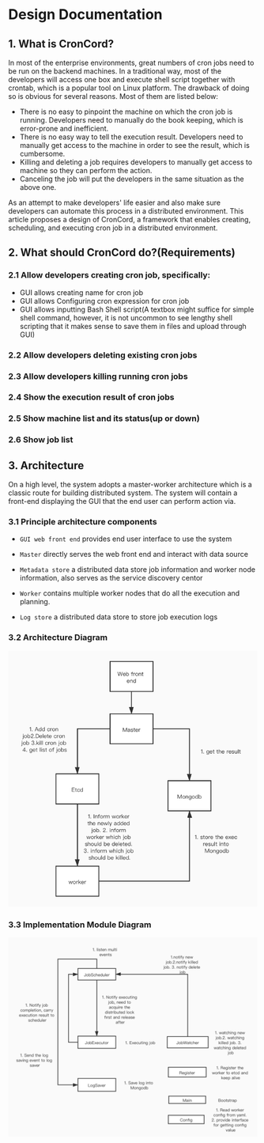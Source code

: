 # Design Documentation 

## 1. What is CronCord?
 
In most of the enterprise environments, great numbers of cron jobs need to be run on the backend
machines. In a traditional way, most of the developers will access one box and execute shell script
together with crontab, which is a popular tool on Linux platform. The drawback of doing so is obvious
for several reasons. Most of them are listed below:

* There is no easy to pinpoint the machine on which the cron job is running. Developers need to manually
do the book keeping, which is error-prone and inefficient. 
* There is no easy way to tell the execution result. Developers need to manually get access to the machine
in order to see the result, which is cumbersome. 
* Killing and deleting a job requires developers to manually get access to machine so they can perform
the action.
* Canceling the job will put the developers in the same situation as the above one. 

As an attempt to make developers' life easier and also make sure developers can automate this process in 
a distributed environment. This article proposes a design of CronCord, a framework that enables creating,
scheduling, and executing cron job in a distributed environment.

## 2. What should CronCord do?(Requirements)

### 2.1 Allow developers creating cron job, specifically:

* GUI allows creating name for cron job 
* GUI allows Configuring cron expression for cron job
* GUI allows inputting Bash Shell script(A textbox might suffice for simple shell command, however, it 
is not uncommon to see lengthy shell scripting that it makes sense to save them in files and upload through GUI)

### 2.2 Allow developers deleting existing cron jobs

### 2.3 Allow developers killing running cron jobs

### 2.4 Show the execution result of cron jobs 

### 2.5 Show machine list and its status(up or down)

### 2.6 Show job list

## 3. Architecture

On a high level, the system adopts a master-worker architecture which is a classic route for building distributed
system. The system will contain a front-end displaying the GUI that the end user can perform action via. 

### 3.1 Principle architecture components

* `GUI web front end` provides end user interface to use the system

* `Master` directly serves the web front end and interact with data source

* `Metadata store` a distributed data store job information and worker node information, also serves as the service discovery centor

* `Worker` contains multiple worker nodes that do all the execution and planning. 

* `Log store` a distributed data store to store job execution logs

### 3.2 Architecture Diagram
![](design.jpg)

### 3.3 Implementation Module Diagram
![](module.jpg)